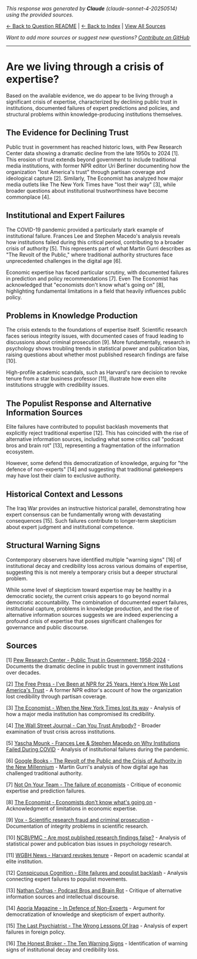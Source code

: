 <!-- 
Generated by: claude
Model: claude-sonnet-4-20250514
Prompt type: sources
Tools enabled: False
Generated at: 2025-06-30T22:51:52.661252
-->

*This response was generated by **Claude** (claude-sonnet-4-20250514) using the provided sources.*

[← Back to Question README](README.md) | [← Back to Index](../README.md) | [View All Sources](../allsources.md)

*Want to add more sources or suggest new questions? [Contribute on GitHub](https://github.com/justinwest/SuggestedSources)*

---

# Are we living through a crisis of expertise?

Based on the available evidence, we do appear to be living through a significant crisis of expertise, characterized by declining public trust in institutions, documented failures of expert predictions and policies, and structural problems within knowledge-producing institutions themselves.

## The Evidence for Declining Trust

Public trust in government has reached historic lows, with Pew Research Center data showing a dramatic decline from the late 1950s to 2024 [1]. This erosion of trust extends beyond government to include traditional media institutions, with former NPR editor Uri Berliner documenting how the organization "lost America's trust" through partisan coverage and ideological capture [2]. Similarly, The Economist has analyzed how major media outlets like The New York Times have "lost their way" [3], while broader questions about institutional trustworthiness have become commonplace [4].

## Institutional and Expert Failures

The COVID-19 pandemic provided a particularly stark example of institutional failure. Frances Lee and Stephen Macedo's analysis reveals how institutions failed during this critical period, contributing to a broader crisis of authority [5]. This represents part of what Martin Gurri describes as "The Revolt of the Public," where traditional authority structures face unprecedented challenges in the digital age [6].

Economic expertise has faced particular scrutiny, with documented failures in prediction and policy recommendations [7]. Even The Economist has acknowledged that "economists don't know what's going on" [8], highlighting fundamental limitations in a field that heavily influences public policy.

## Problems in Knowledge Production

The crisis extends to the foundations of expertise itself. Scientific research faces serious integrity issues, with documented cases of fraud leading to discussions about criminal prosecution [9]. More fundamentally, research in psychology shows troubling trends in statistical power and publication bias, raising questions about whether most published research findings are false [10].

High-profile academic scandals, such as Harvard's rare decision to revoke tenure from a star business professor [11], illustrate how even elite institutions struggle with credibility issues.

## The Populist Response and Alternative Information Sources

Elite failures have contributed to populist backlash movements that explicitly reject traditional expertise [12]. This has coincided with the rise of alternative information sources, including what some critics call "podcast bros and brain rot" [13], representing a fragmentation of the information ecosystem.

However, some defend this democratization of knowledge, arguing for "the defence of non-experts" [14] and suggesting that traditional gatekeepers may have lost their claim to exclusive authority.

## Historical Context and Lessons

The Iraq War provides an instructive historical parallel, demonstrating how expert consensus can be fundamentally wrong with devastating consequences [15]. Such failures contribute to longer-term skepticism about expert judgment and institutional competence.

## Structural Warning Signs

Contemporary observers have identified multiple "warning signs" [16] of institutional decay and credibility loss across various domains of expertise, suggesting this is not merely a temporary crisis but a deeper structural problem.

While some level of skepticism toward expertise may be healthy in a democratic society, the current crisis appears to go beyond normal democratic accountability. The combination of documented expert failures, institutional capture, problems in knowledge production, and the rise of alternative information sources suggests we are indeed experiencing a profound crisis of expertise that poses significant challenges for governance and public discourse.

## Sources

[1] [Pew Research Center - Public Trust in Government: 1958-2024](https://www.pewresearch.org/politics/2024/06/24/public-trust-in-government-1958-2024/) - Documents the dramatic decline in public trust in government institutions over decades.

[2] [The Free Press - I've Been at NPR for 25 Years. Here's How We Lost America's Trust](https://www.thefp.com/p/npr-editor-how-npr-lost-americas-trust) - A former NPR editor's account of how the organization lost credibility through partisan coverage.

[3] [The Economist - When the New York Times lost its way](https://www.economist.com/1843/2023/12/14/when-the-new-york-times-lost-its-way) - Analysis of how a major media institution has compromised its credibility.

[4] [The Wall Street Journal - Can You Trust Anybody?](https://www.wsj.com/opinion/can-you-trust-anybody-president-media-influencer-ai-aa13b7ea) - Broader examination of trust crisis across institutions.

[5] [Yascha Mounk - Frances Lee & Stephen Macedo on Why Institutions Failed During COVID](https://yaschamounk.substack.com/p/frances-lee-and-stephen-macedo) - Analysis of institutional failures during the pandemic.

[6] [Google Books - The Revolt of the Public and the Crisis of Authority in the New Millennium](https://www.google.com/books/edition/The_Revolt_of_the_Public_and_the_Crisis/qD-1vAEACAAJ) - Martin Gurri's analysis of how digital age has challenged traditional authority.

[7] [Not On Your Team - The failure of economists](https://www.notonyourteam.co.uk/p/the-failure-of-economists) - Critique of economic expertise and prediction failures.

[8] [The Economist - Economists don't know what's going on](https://www.economist.com/finance-and-economics/2025/04/24/economists-dont-know-whats-going-on) - Acknowledgment of limitations in economic expertise.

[9] [Vox - Scientific research fraud and criminal prosecution](https://www.vox.com/future-perfect/368350/scientific-research-fraud-crime-jail-time) - Documentation of integrity problems in scientific research.

[10] [NCBI/PMC - Are most published research findings false?](https://pmc.ncbi.nlm.nih.gov/articles/PMC10581498/) - Analysis of statistical power and publication bias issues in psychology research.

[11] [WGBH News - Harvard revokes tenure](https://www.wgbh.org/news/education-news/2025-05-25/in-extremely-rare-move-harvard-revokes-tenure-and-cuts-ties-with-star-business-professor) - Report on academic scandal at elite institution.

[12] [Conspicuous Cognition - Elite failures and populist backlash](https://www.conspicuouscognition.com/p/elite-failures-and-populist-backlash) - Analysis connecting expert failures to populist movements.

[13] [Nathan Cofnas - Podcast Bros and Brain Rot](https://ncofnas.com/p/podcast-bros-and-brain-rot) - Critique of alternative information sources and intellectual discourse.

[14] [Aporia Magazine - In Defence of Non-Experts](https://www.aporiamagazine.com/p/in-defence-of-non-experts) - Argument for democratization of knowledge and skepticism of expert authority.

[15] [The Last Psychiatrist - The Wrong Lessons Of Iraq](https://thelastpsychiatrist.com/2007/05/the_wrong_lessons_of_iraq.html) - Analysis of expert failures in foreign policy.

[16] [The Honest Broker - The Ten Warning Signs](https://www.honest-broker.com/p/the-ten-warning-signs) - Identification of warning signs of institutional decay and credibility loss.